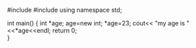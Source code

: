 #include <iostream>
#include <string>
using namespace std;



int main() {
int *age;
age=new int;
*age=23;
cout<< "my age is "<<*age<<endl;
return 0;	
 }
 
